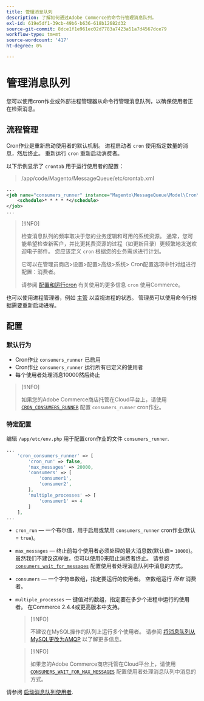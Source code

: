 ```yaml
---
title: 管理消息队列
description: 了解如何通过Adobe Commerce的命令行管理消息队列。
exl-id: 619e5df1-39cb-49b6-b636-618b12682d32
source-git-commit: 8dce1f1e961ec02d7783a7423a51a7d4567dce79
workflow-type: tm+mt
source-wordcount: '417'
ht-degree: 0%

---
```


# 管理消息队列

您可以使用cron作业或外部进程管理器从命令行管理消息队列，以确保使用者正在检索消息。

## 流程管理

Cron作业是重新启动使用者的默认机制。 进程启动者 `cron` 使用指定数量的消息，然后终止。 重新运行 `cron` 重新启动消费者。

以下示例显示了 `crontab` 用于运行使用者的配置：

> /app/code/Magento/MessageQueue/etc/crontab.xml

```xml
...
<job name="consumers_runner" instance="Magento\MessageQueue\Model\Cron\ConsumersRunner" method="run">
    <schedule>* * * * *</schedule>
</job>
...
```

>[!INFO]
>
>检查消息队列的频率取决于您的业务逻辑和可用的系统资源。 通常，您可能希望检查新客户，并比更耗费资源的过程（如更新目录）更频繁地发送欢迎电子邮件。 您应该定义 `cron` 根据您的业务需求进行计划。
>
>它可以在管理员商店>设置>配置>高级>系统> Cron配置选项中针对组进行配置：消费者。
>
>请参阅 [配置和运行cron](../cli/configure-cron-jobs.md) 有关使用的更多信息 `cron` 使用Commerce。

也可以使用进程管理器，例如 [主管](https://supervisord.readthedocs.io/en/latest/) 以监视进程的状态。 管理员可以使用命令行根据需要重新启动进程。

## 配置

### 默认行为

- Cron作业 `consumers_runner` 已启用
- Cron作业 `consumers_runner` 运行所有已定义的使用者
- 每个使用者处理消息10000然后终止

>[!INFO]
>
>如果您的Adobe Commerce商店托管在Cloud平台上，请使用 [`CRON_CONSUMERS_RUNNER`](https://experienceleague.adobe.com/docs/commerce-cloud-service/user-guide/configure/env/stage/variables-deploy.html#cron_consumers_runner) 配置 `consumers_runner` cron作业。

### 特定配置

编辑 `/app/etc/env.php` 用于配置cron作业的文件 `consumers_runner`.

```php
...
    'cron_consumers_runner' => [
        'cron_run' => false,
        'max_messages' => 20000,
        'consumers' => [
            'consumer1',
            'consumer2',
        ],
        'multiple_processes' => [
            'consumer1' => 4
        ]
    ],
...
```

- `cron_run`  — 一个布尔值，用于启用或禁用 `consumers_runner` cron作业(默认= `true`)。
- `max_messages`  — 终止前每个使用者必须处理的最大消息数(默认值= `10000`)。 虽然我们不建议这样做，但可以使用0来阻止消费者终止。 请参阅 [`consumers_wait_for_messages`](../reference/config-reference-envphp.md#consumerswaitformessages) 配置使用者处理消息队列中消息的方式。
- `consumers`  — 一个字符串数组，指定要运行的使用者。 空数组运行 *所有* 消费者。
- `multiple_processes`  — 键值对的数组，指定要在多少个进程中运行的使用者。 在Commerce 2.4.4或更高版本中支持。

  >[!INFO]
  >
  >不建议在MySQL操作的队列上运行多个使用者。 请参阅 [将消息队列从MySQL更改为AMQP](https://developer.adobe.com/commerce/php/development/components/message-queues/#change-message-queue-from-mysql-to-amqp) 以了解更多信息。

  >[!INFO]
  >
  >如果您的Adobe Commerce商店托管在Cloud平台上，请使用 [`CONSUMERS_WAIT_FOR_MAX_MESSAGES`](https://experienceleague.adobe.com/docs/commerce-cloud-service/user-guide/configure/env/stage/variables-deploy.html#consumers_wait_for_max_messages) 配置使用者处理消息队列中消息的方式。

请参阅 [启动消息队列使用者](../cli/start-message-queues.md).
